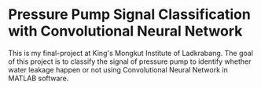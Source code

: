 # Pressure Pump Signal Classification with Convolutional Neural Network
This is my final-project at King's Mongkut Institute of Ladkrabang.
The goal of this project is to classify the signal of pressure pump to identify whether water leakage happen or not using Convolutional Neural Network in MATLAB software.
